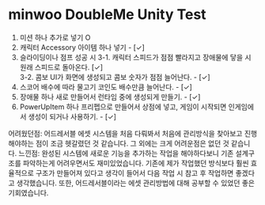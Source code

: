 # minwoo DoubleMe Unity Test
1. 미션 하나 추가로 넣기 O
2. 캐릭터 Accessory 아이템 하나 넣기 - [✓]
3. 슬라이딩이나 점프 성공 시
  3-1. 캐릭터 스피드가 점점 빨라지고 장애물에 닿을 시 원래 스피드로 돌아온다. [✓]  
  3-2. 콤보 UI가 화면에 생성되고 콤보 숫자가 점점 늘어난다. - [✓]
4. 스코어 배수에 따라 물고기 코인도 배수만큼 늘어난다. - [✓]
5. 장애물 하나 새로 만들어서 런타임 중에 생성되게 만들기. - [✓]
6. PowerUpItem 하나 프리펩으로 만들어서 상점에 넣고, 게임이 시작되면 인게임에서 생성이 되거나 사용하기. - [✓]

어려웠던점: 어드레서블 에셋 시스템을 처음 다뤄봐서 처음에 관리방식을 찾아보고 진행해야하는 점이 조금 헷갈렸던 것 같습니다. 그 외에는 크게 어려운점은 없던 것 같습니다.
느낀점: 완성된 시스템에 새로운 기능을 추가하는 작업을 해야하다보니 기존 설계구조를 파악하는게 어려우면서도 재미있었습니다. 기존에 제가 작업했던 방식보다 훨씬 효율적으로 구조가 만들어져 있다고 생각이 들어서 다음 작업 시 참고 후 작업하면 좋겠다고 생각했습니다. 또한, 어드레서블이라는 에셋 관리방법에 대해 공부할 수 있었던 좋은 기회였습니다.
